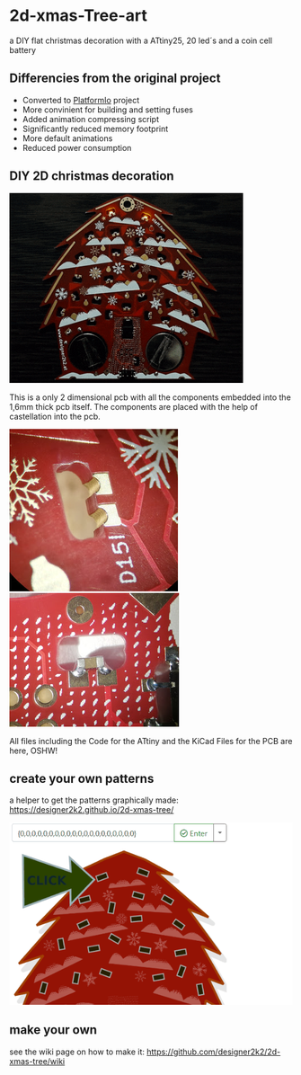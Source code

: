 # 2d-xmas-Tree-art
a DIY flat christmas decoration with a ATtiny25, 20 led´s and a coin cell battery 

## Differencies from the original project
- Converted to [PlatformIo](https://platformio.org/) project
- More convinient for building and setting fuses
- Added animation compressing script
- Significantly reduced memory footprint
- More default animations
- Reduced power consumption

## DIY 2D christmas decoration

![Image from the 2D xmas tree](https://github.com/designer2k2/2d-xmas-tree/raw/master/img/2dxmastree_gif.gif)

This is a only 2 dimensional pcb with all the components embedded into the 1,6mm thick pcb itself.
The components are placed with the help of castellation into the pcb. 

![Castellation empty](https://github.com/designer2k2/2d-xmas-tree/raw/master/img/castellation_empty.PNG) ![Castellation with component](https://github.com/designer2k2/2d-xmas-tree/raw/master/img/castellation_0805.PNG)

All files including the Code for the ATtiny and the KiCad Files for the PCB are here, OSHW!

## create your own patterns

a helper to get the patterns graphically made: https://designer2k2.github.io/2d-xmas-tree/

![GUI demonstration](https://github.com/designer2k2/2d-xmas-tree/raw/master/img/animation.gif)

## make your own

see the wiki page on how to make it: https://github.com/designer2k2/2d-xmas-tree/wiki

